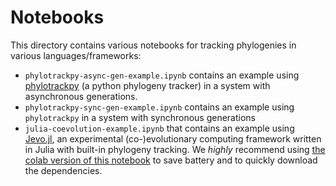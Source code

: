 # Notebooks

This directory contains various notebooks for tracking phylogenies in various languages/frameworks:

* `phylotrackpy-async-gen-example.ipynb` contains an example using [phylotrackpy](https://pypi.org/project/phylotrackpy/) (a python phylogeny tracker) in a system with asynchronous generations.
* `phylotrackpy-sync-gen-example.ipynb` contains an example using `phylotrackpy` in a system with synchronous generations
* `julia-coevolution-example.ipynb` that contains an example using [Jevo.jl](https://jarbus.net/Jevo.jl/dev/), an experimental (co-)evolutionary computing framework written in Julia with built-in phylogeny tracking. We *highly* recommend using [the colab version of this notebook](https://colab.research.google.com/drive/1D_8GyL2skTl7t85G5GXqknPbdAlnwZ-W) to save battery and to quickly download the dependencies.
